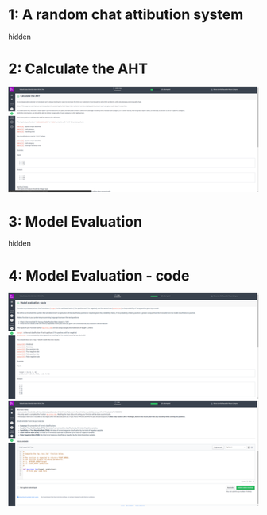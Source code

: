 # 1: A random chat attibution system
hidden
# 2: Calculate the AHT
<img src="images/calculate_aht.png" />

# 3: Model Evaluation
hidden

# 4: Model Evaluation - code
<img src="images/model_evaluation-code.png" />
<img src="images/model_evaluation-code-2.png" />
